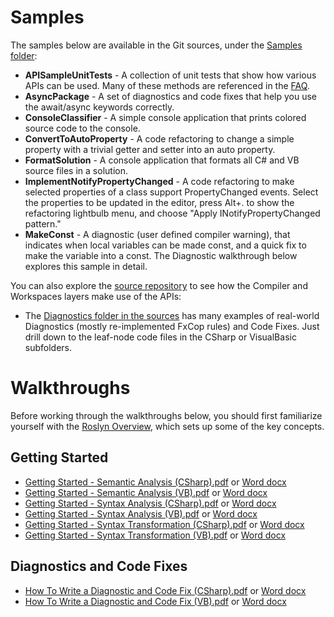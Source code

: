 # Samples

The samples below are available in the Git sources, under the [Samples folder](https://github.com/dotnet/roslyn/tree/master/src/Samples): 
* **APISampleUnitTests** - A collection of unit tests that show how various APIs can be used. Many of these methods are referenced in the [FAQ](https://github.com/dotnet/roslyn/wiki/FAQ). 
* **AsyncPackage** - A set of diagnostics and code fixes that help you use the await/async keywords correctly. 
* **ConsoleClassifier** - A simple console application that prints colored source code to the console. 
* **ConvertToAutoProperty** - A code refactoring to change a simple property with a trivial getter and setter into an auto property. 
* **FormatSolution** - A console application that formats all C# and VB source files in a solution. 
* **ImplementNotifyPropertyChanged** - A code refactoring to make selected properties of a class support PropertyChanged events. Select the properties to be updated in the editor, press Alt+. to show the refactoring lightbulb menu, and choose "Apply INotifyPropertyChanged pattern." 
* **MakeConst** - A diagnostic (user defined compiler warning), that indicates when local variables can be made const, and a quick fix to make the variable into a const. The Diagnostic walkthrough below explores this sample in detail.

You can also explore the [source repository](https://github.com/dotnet/roslyn/tree/master/src) to see how the Compiler and Workspaces layers make use of the APIs: 
* The [Diagnostics folder in the sources](https://github.com/dotnet/roslyn/tree/master/src/Diagnostics) has many examples of real-world Diagnostics (mostly re-implemented FxCop rules) and Code Fixes. Just drill down to the leaf-node code files in the CSharp or VisualBasic subfolders.

# Walkthroughs
Before working through the walkthroughs below, you should first familiarize yourself with the [Roslyn Overview](https://github.com/dotnet/roslyn/wiki/Roslyn-Overview), which sets up some of the key concepts.

## Getting Started
* [Getting Started - Semantic Analysis (CSharp).pdf](../docs/csharp-semantic.pdf) or [Word docx](docs/csharp-semantic.docx)
* [Getting Started - Semantic Analysis (VB).pdf](docs/vb-semantic.pdf) or [Word docx](docs/vb-semantic.docx)
* [Getting Started - Syntax Analysis (CSharp).pdf](docs/csharp-syntax.pdf) or [Word docx](docs/csharp-syntax.docx)
* [Getting Started - Syntax Analysis (VB).pdf](docs/vb-syntax.pdf) or [Word docx](docs/vb-syntax.docx)
* [Getting Started - Syntax Transformation (CSharp).pdf](docs/csharp-transform.pdf) or [Word docx](docs/csharp-transform.docx)
* [Getting Started - Syntax Transformation (VB).pdf](docs/vb-transform.pdf) or [Word docx](docs/vb-transform.docx)

## Diagnostics and Code Fixes
* [How To Write a Diagnostic and Code Fix (CSharp).pdf](docs/csharp-diag.pdf) or [Word docx](docs/csharp-diag.docx)
* [How To Write a Diagnostic and Code Fix (VB).pdf](docs/vb-diag.pdf) or [Word docx](docs/vb-diag.docx)

